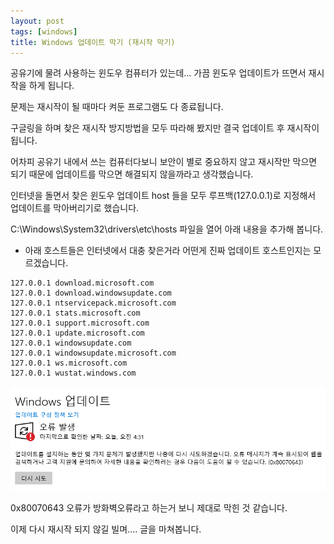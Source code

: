 ```yaml
---
layout: post
tags: [windows]
title: Windows 업데이트 막기 (재시작 막기)
---
```


공유기에 물려 사용하는 윈도우 컴퓨터가 있는데...
가끔 윈도우 업데이트가 뜨면서 재시작을 하게 됩니다.

문제는 재시작이 될 때마다 켜둔 프로그램도 다 종료됩니다.

구글링을 하며 찾은 재시작 방지방법을 모두 따라해 봤지만 결국 업데이트 후 재시작이 됩니다.

어차피 공유기 내에서 쓰는 컴퓨터다보니 보안이 별로 중요하지 않고 재시작만 막으면 되기 때문에 업데이트를 막으면 해결되지 않을까라고 생각했습니다.


인터넷을 돌면서 찾은 윈도우 업데이트 host 들을 모두 루프백(127.0.0.1)로 지정해서 업데이트를 막아버리기로 했습니다.

C:\Windows\System32\drivers\etc\hosts 파일을 열어 아래 내용을 추가해 봅니다.
- 아래 호스트들은 인터넷에서 대충 찾은거라 어떤게 진짜 업데이트 호스트인지는 모르겠습니다.
```
127.0.0.1 download.microsoft.com
127.0.0.1 download.windowsupdate.com
127.0.0.1 ntservicepack.microsoft.com
127.0.0.1 stats.microsoft.com
127.0.0.1 support.microsoft.com
127.0.0.1 update.microsoft.com
127.0.0.1 windowsupdate.com
127.0.0.1 windowsupdate.microsoft.com
127.0.0.1 ws.microsoft.com
127.0.0.1 wustat.windows.com
```

![2024-07-01-001.png](/file/blog/2024-07-01-001.png)

0x80070643 오류가 방화벽오류라고 하는거 보니 제대로 막힌 것 같습니다.

이제 다시 재시작 되지 않길 빌며.... 글을 마쳐봅니다.